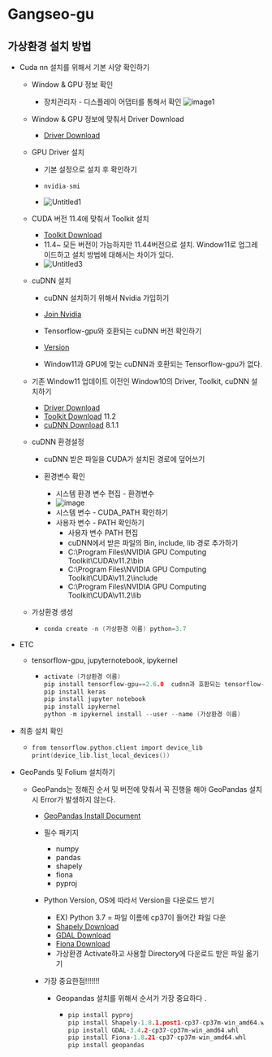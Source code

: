 # Gangseo-gu

## 가상환경 설치 방법

* Cuda nn 설치를 위해서 기본 사양 확인하기

  * Window & GPU 정보 확인
  
    * 장치관리자 - 디스플레이 어댑터를 통해서 확인
      ![image1](https://user-images.githubusercontent.com/96859526/160506845-502f2e15-2d5c-44c3-90d5-b21e57ef7acb.png)
  
  * Window & GPU 정보에 맞춰서 Driver Download
    * [Driver Download](https://www.nvidia.co.kr/Download/index.aspx?lang=kr)
   
  * GPU Driver 설치 
    * 기본 설정으로 설치 후 확인하기
    * ```c
      nvidia-smi
      ```

    * ![Untitled1](https://user-images.githubusercontent.com/96859526/160507337-16755341-300e-4f80-9b80-a267112f9052.png)

  * CUDA 버전 11.4에 맞춰서 Toolkit 설치
     * [Toolkit Download](https://developer.nvidia.com/cuda-11-4-4-download-archive?target_os=Windows&target_arch=x86_64&target_version=11&target_type=exe_local) 
     * 11.4~ 모든 버전이 가능하지만 11.44버전으로 설치. Window11로 업그레이드하고 설치 방법에 대해서는 차이가 있다. 
     * ![Untitled3](https://user-images.githubusercontent.com/96859526/160507897-e1bc7d2c-9331-4074-a9ec-271dc5dd9035.png)
  * cuDNN 설치
    * cuDNN 설치하기 위해서 Nvidia 가입하기
    
    * [Join Nvidia](https://developer.nvidia.com/cudnn)
    * Tensorflow-gpu와 호환되는 cuDNN 버전 확인하기
    * [Version](https://www.tensorflow.org/install/source_windows#tested_build_configurations)
    * Window11과 GPU에 맞는 cuDNN과 호환되는 Tensorflow-gpu가 없다. 
    
  * 기존 Window11 업데이트 이전인 Window10의 Driver, Toolkit, cuDNN 설치하기 
    * [Driver Download](https://www.nvidia.co.kr/Download/index.aspx?lang=kr)
    * [Toolkit Download](https://developer.nvidia.com/cuda-11.2.0-download-archive) 11.2
    * [cuDNN Download](https://developer.nvidia.com/rdp/cudnn-archive) 8.1.1
  
  * cuDNN 환경설정
    * cuDNN 받은 파일을 CUDA가 설치된 경로에 덮어쓰기
    
    * 환경변수 확인
      * 시스템 환경 변수 편집 - 환경변수 
      * ![image](https://user-images.githubusercontent.com/96859526/160509179-d0fddb83-0f21-417d-9f6c-95a768548881.png)
      * 시스템 변수 - CUDA_PATH 확인하기 
      * 사용자 변수 - PATH 확인하기 
        * 사용자 변수 PATH 편집
        * cuDNN에서 받은 파일의 Bin, include, lib 경로 추가하기
        * C:\Program Files\NVIDIA GPU Computing Toolkit\CUDA\v11.2\bin
        * C:\Program Files\NVIDIA GPU Computing Toolkit\CUDA\v11.2\include
        * C:\Program Files\NVIDIA GPU Computing Toolkit\CUDA\v11.2\lib
  * 가상환경 생성
    * ```c
      conda create -n (가상환경 이름) python=3.7
      ```
 * ETC
   * tensorflow-gpu, jupyternotebook, ipykernel 
     * ```c
       activate (가상환경 이름)
       pip install tensorflow-gpu==2.6.0  cudnn과 호환되는 tensorflow-gpu찾아서 설치하기
       pip install keras
       pip install jupyter notebook
       pip install ipykernel
       python -m ipykernel install --user --name (가상환경 이름)
       ```
       
  * 최종 설치 확인
    * ```c
      from tensorflow.python.client import device_lib
      print(device_lib.list_local_devices())
      ```
* GeoPands 및 Folium 설치하기

  * GeoPands는 정해진 순서 및 버전에 맞춰서 꼭 진행을 해야 GeoPandas 설치시 Error가 발생하지 않는다.
    * [GeoPandas Install Document](https://geopandas.org/en/stable/getting_started/install.html)
    * 필수 패키지
      * numpy
      * pandas
      * shapely
      * fiona
      * pyproj
      
    * Python Version, OS에 따라서 Version을 다운로드 받기
      * EX) Python 3.7 = 파일 이름에 cp37이 들어간 파일 다운
      * [Shapely Download](https://www.lfd.uci.edu/~gohlke/pythonlibs/#shapely)
      * [GDAL Download](https://www.lfd.uci.edu/~gohlke/pythonlibs/#gdal)
      * [Fiona Download](https://www.lfd.uci.edu/~gohlke/pythonlibs/#fiona)
      * 가상환경 Activate하고 사용할 Directory에 다운로드 받은 파일 옮기기 
    * 가장 중요한점!!!!!!!
      * Geopandas 설치를 위해서 순서가 가장 중요하다 .
      
        * ```c
          pip install pyproj
          pip install Shapely-1.8.1.post1-cp37-cp37m-win_amd64.whl
          pip install GDAL-3.4.2-cp37-cp37m-win_amd64.whl
          pip install Fiona-1.8.21-cp37-cp37m-win_amd64.whl
          pip install geopandas 
          ```
